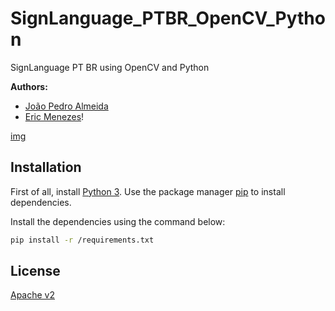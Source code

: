# SignLanguage_PTBR_OpenCV_Python
SignLanguage PT BR using OpenCV and Python



**Authors:**

 - [João Pedro Almeida](https://github.com/joao0812)
 - [Eric Menezes](https://github.com/mi1048)!
 
 [img](https://github.com/mi1048/SignLanguage_PTBR_OpenCV_Python/assets/48776197/424b2bef-150e-4900-9117-73ff231a7d77)


 ## Installation
First of all, install [Python 3](https://www.python.org/downloads/).
Use the package manager [pip](https://pip.pypa.io/en/stable/) to install dependencies.

Install the dependencies using the command below:
```bash
pip install -r /requirements.txt
```


## License
[Apache v2](https://choosealicense.com/licenses/apache-2.0/)



